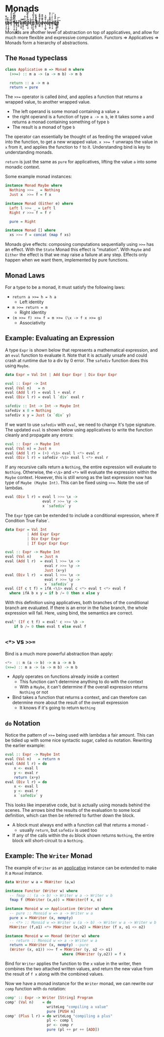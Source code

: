 # Monads

**ṱ̴̹͙̗̣̙ͮ͆͑̊̅h̸̢͔͍̘̭͍̞̹̀ͣ̅͢e̖̠ͫ̒ͦ̅̉̓̓́͟͞ ͑ͥ̌̀̉̐̂͏͚̤͜f͚͔͖̠̣͚ͤ͆ͦ͂͆̄ͥ͌o̶̡̡̝͎͎̥͖̰̭̠̊r̗̯͈̀̚b̢͙̺͚̅͝i̸̡̱̯͔̠̲̿dͧ̈ͭ̑҉͎̮d̆̓̂̏̉̏͌͆̚͝͏̺͓̜̪͓e̎ͯͨ͢҉͙̠͕͍͉n͇̼̞̙͕̮̣͈͓ͨ͐͛̽ͣ̏͆́̓ ̵ͧ̏ͤ͋̌̒͘҉̞̞̱̲͓k͔̂ͪͦ́̀͗͘n͇̰͖̓ͦ͂̇̂͌̐ȯ̸̥͔̩͒̋͂̿͌w̞̟͔̙͇̾͋̅̅̔ͅlͧ͏͎̣̲̖̥ẻ̴̢̢͎̻̹̑͂̆̽ͮ̓͋d̴̪͉̜͓̗̈ͭ̓ͥͥ͞g͊̾̋̊͊̓͑҉͏̭͇̝̰̲̤̫̥e͈̝̖̖̾ͬ̍͢͞**

Monads are another level of abstraction on top of applicatives, and allow for much more flexible and expressive computation. Functors => Applicatives => Monads form a hierarchy of abstractions.

## The `Monad` typeclass

```haskell
class Applicative m => Monad m where
  (>>=) :: m a -> (a -> m b) -> m b

  return :: a -> m a
  return = pure
```

The `>>=` operator is called _bind_, and applies a function that returns a wrapped value, to another wrapped value.

- The left operand is some monad containing a value `a`
- the right operand is a function of type `a -> m b`, ie it takes some `a` and returns a monad containing something of type `b`
- The result is a monad of type `b`

The operator can essentially be thought of as feeding the wrapped value into the function, to get a new wrapped value. `x >>= f` unwraps the value in `x` from it, and applies the function to `f` to it. Understanding bind is key to understanding monads.

`return` is just the same as `pure` for applicatives, lifting the value `a` into some monadic context.

Some example monad instances:

```haskell
instance Monad Maybe where
  Nothing >>= _ = Nothing
  Just x  >>= f = f x

instance Monad (Either e) where
  Left l >>= _ = Left l
  Right r >>= f = f r

  pure = Right

instance Monad [] where
  xs >>= f = concat (map f xs)
```

Monads give effects: composing computations sequentially using `>>=` has an effect. With the `State` Monad this effect is "mutation". With `Maybe` and `Either` the effect is that we may raise a failure at any step. Effects only happen when we want them, implemented by pure functions.

## Monad Laws

For a type to be a monad, it must satisfy the following laws:

- `return a >>= h = h a`
  - Left identity
- `m >>= return = m`
  - Right identity
- `(m >>= f) >>= f = m >>= (\x -> f x >>= g)`
  - Associativity

## Example: Evaluating an Expression

A type `Expr` is shown below that represents a mathematical expression, and an `eval` function to evaluate it. Note that it is actually unsafe and could crash at runtime due to a div by 0 error. The `safediv` function does this using `Maybe`.

```haskell
data Expr = Val Int | Add Expr Expr | Div Expr Expr

eval :: Expr -> Int
eval (Val n)   = n
eval (Add l r) = eval l + eval r
eval (Div l r) = eval l `div` eval r

safediv :: Int -> Int -> Maybe Int
safediv x 0 = Nothing
safediv x y = Just (x `div` y)
```

If we want to use `safediv` with `eval`, we need to change it's type signature. The updated `eval` is shown below using applicatives to write the function cleanly and propagate any errors:

```haskell
eval :: Expr -> Maybe Int
eval (Val n) = Just n
eval (Add l r) = (+) <\$> eval l <*> eval r
eval (Div l r) = safediv <\$> eval l <*> eval r
```

If any recursive calls return a `Nothing`, the entire expression will evaluate to `Nothing`. Otherwise, the `<\$>` and `<*>` will evaluate the expression within the `Maybe` context. However, this is still wrong as the last expression now has type of `Maybe (Maybe Int)`. This can be fixed using `>>=`. Note the use of lambdas.

```haskell
eval (Div l r) = eval l >>= \x ->
                 eval r >>= \y ->
                 x `safediv` y
```

The `Expr` type can be extended to include a conditional expression, where If Condition True False`.

```haskell
data Expr = Val Int
          | Add Expr Expr
          | Div Expr Expr
          | If Expr Expr Expr

eval :: Expr -> Maybe Int
eval (Val n)    = Just n
eval (Add l r)  = eval l >>= \x ->
                  eval r >>= \y ->
                  Just (x+y)
eval (Div l r)  = eval l >>= \x ->
                  eval r >>= \y ->
                  x `safediv` y
eval (If c t f) = ifA <\$> eval c <*> eval t <*> eval f
  where ifA b x y = if b /= 0 then x else y
```

With this definition using applicatives, both branches of the conditional branch are evaluated. If there is an error in the false branch, the whole expression will fail. Here, using bind, the semantics are correct.

```haskell
eval' (If c t f) = eval' c >>= \b ->
    if b /= 0 then eval t else eval f
```

## `<*>` vs `>>=`

Bind is a much more powerful abstraction than apply:

```haskell
<*>  :: m (a -> b) -> m a -> m b
(>>=) :: m a -> (a -> m b) -> m b
```

- Apply operates on functions already inside a context
  - This function can't determine anything to do with the context
  - With a `Maybe`, it can't determine if the overall expression returns `Nothing` or not
- Bind takes a function that returns a context, and can therefore can determine more about the result of the overall expression
  - It knows if it's going to return `Nothing`

## `do` Notation

Notice the pattern of `>>=` being used with lambdas a fair amount. This can be tidied up with some nice syntactic sugar, called `do` notation. Rewriting the earlier example:

```haskell
eval :: Expr -> Maybe Int
eval (Val n)   = return n
eval (Add l r) = do
    x <- eval l
    y <- eval r
    return (x+y)
eval (Div l r) = do
    x <- eval l
    y <- eval r
    x `safediv` y
```

This looks like imperative code, but is actually using monads behind the scenes. The arrows bind the results of the evaluation to some local definition, which can then be referred to further down the block.

- A block must always end with a function call that returns a monad -
  - usually `return`, but `safediv` is used too
- If any of the calls within the `do` block shown returns `Nothing`, the entire block will short-circuit to a `Nothing`.

## Example: The `Writer` Monad

The example of `Writer` as an [applicative](./cs141/applicatives#example-logging) instance can be extended to make it a `Monad` instance.

```haskell
data Writer w a = MkWriter (a,w)

instance Functor (Writer w) where
  -- fmap :: (a -> b) -> Writer w a -> Writer w b
  fmap f (MkWriter (x,o)) = MkWriter(f x, o)

instance Monoid w => Applicative (Writer w) where
  -- pure :: Monoid w => a -> Writer w a
  pure x = MkWriter (x, mempty)
  -- <*> :: Monoid w => Writer w (a -> b) -> Writer w a -> Writer w b
  MkWriter (f,o1) <*> MkWriter (x,o2) = MkWriter (f x, o1 <> o2)

instance Monoid w => Monad (Writer w) where
  -- return :: Monoid w => a -> Writer w a
  return = MkWriter (x, mempty) --pure
  (Writer (x, o1)) >>= f = MkWriter (y, o2 <> o1)
                          where (MkWriter (y,o2)) = f x
```

Bind for `Writer` applies the function to the `x` value in the writer, then combines the two attached written values, and return the new value from the result of `f x` along with the combined values.

Now we have a monad instance for the `Writer` monad, we can rewrite our `comp` function with `do` notation:

```haskell
comp' :: Expr -> Writer [String] Program
comp' (Val n)    = do
                   writeLog "compiling a value"
                   pure [PUSH n]
comp' (Plus l r) = do writeLog "compiling a plus"
                   pl <- comp l
                   pr <- comp r
                   pure (pl ++ pr ++ [ADD])
```
